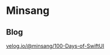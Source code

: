 # Minsang

## Blog
[velog.io/@minsang/100-Days-of-SwiftUI](https://velog.io/@minsang/series/100-Days-of-SwiftUI)

